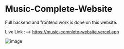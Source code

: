 # Music-Complete-Website
Full backend and frontend work is done on this website.

Live Link :--> https://music-complete-website.vercel.app

![image](https://github.com/kashif1372/Music-Complete-Website/assets/67710001/9f7ec274-d4b1-42a3-997c-399be04e085d)

